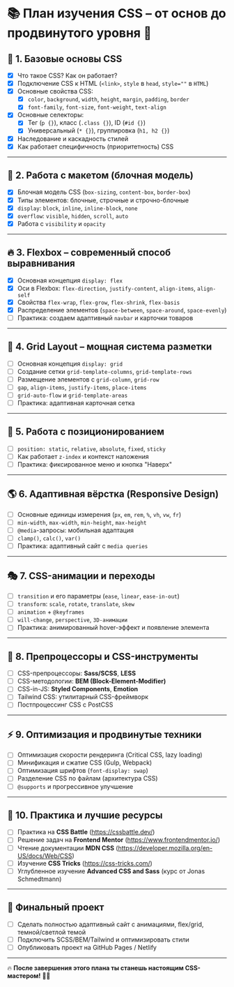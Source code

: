 # 📚 План изучения **CSS** – от основ до продвинутого уровня 🚀

## 🏁 **1. Базовые основы CSS**  
- [x] Что такое CSS? Как он работает?  
- [x] Подключение CSS к HTML (`<link>`, `style` в `head`, `style=""` в `HTML`)  
- [x] Основные свойства CSS:  
  - [x] `color`, `background`, `width`, `height`, `margin`, `padding`, `border`
  - [x] `font-family`, `font-size`, `font-weight`, `text-align`
- [x] Основные селекторы:  
  - [x] Тег (`p {}`), класс (`.class {}`), ID (`#id {}`)
  - [x] Универсальный (`* {}`), группировка (`h1, h2 {}`)
- [x] Наследование и каскадность стилей  
- [x] Как работает специфичность (приоритетность) CSS  

---

## 🎨 **2. Работа с макетом (блочная модель)**
- [x] Блочная модель CSS (`box-sizing`, `content-box`, `border-box`)
- [x] Типы элементов: блочные, строчные и строчно-блочные
- [x] `display`: `block`, `inline`, `inline-block`, `none`
- [x] `overflow`: `visible`, `hidden`, `scroll`, `auto`
- [x] Работа с `visibility` и `opacity`

---

## 🔥 **3. Flexbox – современный способ выравнивания**
- [x] Основная концепция `display: flex`
- [x] Оси в Flexbox: `flex-direction`, `justify-content`, `align-items`, `align-self`
- [x] Свойства `flex-wrap`, `flex-grow`, `flex-shrink`, `flex-basis`
- [x] Распределение элементов (`space-between`, `space-around`, `space-evenly`)
- [ ] Практика: создаем адаптивный `navbar` и карточки товаров

---

## 🎯 **4. Grid Layout – мощная система разметки**
- [ ] Основная концепция `display: grid`
- [ ] Создание сетки `grid-template-columns`, `grid-template-rows`
- [ ] Размещение элементов с `grid-column`, `grid-row`
- [ ] `gap`, `align-items`, `justify-items`, `place-items`
- [ ] `grid-auto-flow` и `grid-template-areas`
- [ ] Практика: адаптивная карточная сетка

---

## 🎨 **5. Работа с позиционированием**
- [ ] `position: static`, `relative`, `absolute`, `fixed`, `sticky`
- [ ] Как работает `z-index` и контекст наложения
- [ ] Практика: фиксированное меню и кнопка "Наверх"

---

## 🌎 **6. Адаптивная вёрстка (Responsive Design)**
- [ ] Основные единицы измерения (`px`, `em`, `rem`, `%`, `vh`, `vw`, `fr`)
- [ ] `min-width`, `max-width`, `min-height`, `max-height`
- [ ] `@media`-запросы: мобильная адаптация
- [ ] `clamp()`, `calc()`, `var()`
- [ ] Практика: адаптивный сайт с `media queries`

---

## 🎭 **7. CSS-анимации и переходы**
- [ ] `transition` и его параметры (`ease`, `linear`, `ease-in-out`)
- [ ] `transform`: `scale`, `rotate`, `translate`, `skew`
- [ ] `animation` + `@keyframes`
- [ ] `will-change`, `perspective`, `3D-анимации`
- [ ] Практика: анимированный hover-эффект и появление элемента

---

## 🎨 **8. Препроцессоры и CSS-инструменты**
- [ ] CSS-препроцессоры: **Sass/SCSS**, **LESS**
- [ ] CSS-методологии: **BEM (Block-Element-Modifier)**
- [ ] CSS-in-JS: **Styled Components**, **Emotion**
- [ ] Tailwind CSS: утилитарный CSS-фреймворк
- [ ] Постпроцессинг CSS с PostCSS

---

## ⚡ **9. Оптимизация и продвинутые техники**
- [ ] Оптимизация скорости рендеринга (Critical CSS, lazy loading)
- [ ] Минификация и сжатие CSS (Gulp, Webpack)
- [ ] Оптимизация шрифтов (`font-display: swap`)
- [ ] Разделение CSS по файлам (архитектура CSS)
- [ ] `@supports` и прогрессивное улучшение

---

## 🚀 **10. Практика и лучшие ресурсы**
- [ ] Практика на **CSS Battle** (https://cssbattle.dev/)
- [ ] Решение задач на **Frontend Mentor** (https://www.frontendmentor.io/)
- [ ] Чтение документации **MDN CSS** (https://developer.mozilla.org/en-US/docs/Web/CSS)
- [ ] Изучение **CSS Tricks** (https://css-tricks.com/)
- [ ] Углубленное изучение **Advanced CSS and Sass** (курс от Jonas Schmedtmann)

---

## 🎯 **Финальный проект**
- [ ] Сделать полностью адаптивный сайт с анимациями, flex/grid, темной/светлой темой
- [ ] Подключить SCSS/BEM/Tailwind и оптимизировать стили
- [ ] Опубликовать проект на GitHub Pages / Netlify

---

🔥 **После завершения этого плана ты станешь настоящим CSS-мастером!** 🚀💡
